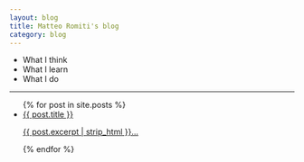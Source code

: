 ```yaml
---
layout: blog
title: Matteo Romiti's blog
category: blog
---
```


- What I think <br />
- What I learn <br />
- What I do

<hr>

<div class="blog-div">
  <ul class="blog-list">
    {% for post in site.posts %}
      <li class="blog-entry"><a href="{{ post.url }}"
      style="display:block;color:inherit;">
        <div class="blog-title">{{ post.title }}</div>
        <div class="post-excerpt">
        <p>
          {{ post.excerpt | strip_html }}...
          </p>
        </div>
        </a>
      </li>
    {% endfor %}
  </ul>
</div>
